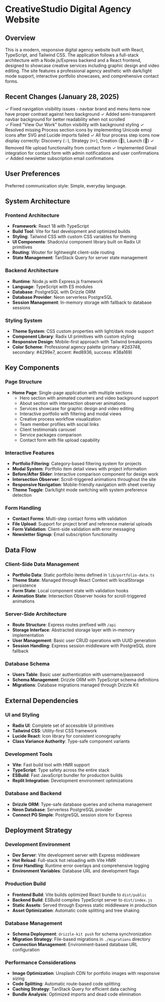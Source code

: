 # CreativeStudio Digital Agency Website

## Overview

This is a modern, responsive digital agency website built with React, TypeScript, and Tailwind CSS. The application follows a full-stack architecture with a Node.js/Express backend and a React frontend, designed to showcase creative services including graphic design and video editing. The site features a professional agency aesthetic with dark/light mode support, interactive portfolio showcases, and comprehensive contact forms.

## Recent Changes (January 28, 2025)

✓ Fixed navigation visibility issues - navbar brand and menu items now have proper contrast against hero background
✓ Added semi-transparent navbar background for better readability when not scrolled  
✓ Fixed "View Our Work" button visibility with background styling
✓ Resolved missing Process section icons by implementing Unicode emoji icons after SVG and Lucide imports failed
✓ All four process step icons now display correctly: Discovery (💡), Strategy (✏️), Creation (🎨), Launch (🚀)
✓ Removed file upload functionality from contact form
✓ Implemented Gmail integration for contact form with admin notifications and user confirmations
✓ Added newsletter subscription email confirmations

## User Preferences

Preferred communication style: Simple, everyday language.

## System Architecture

### Frontend Architecture
- **Framework**: React 18 with TypeScript
- **Build Tool**: Vite for fast development and optimized builds
- **Styling**: Tailwind CSS with custom CSS variables for theming
- **UI Components**: Shadcn/ui component library built on Radix UI primitives
- **Routing**: Wouter for lightweight client-side routing
- **State Management**: TanStack Query for server state management

### Backend Architecture
- **Runtime**: Node.js with Express.js framework
- **Language**: TypeScript with ES modules
- **Database**: PostgreSQL with Drizzle ORM
- **Database Provider**: Neon serverless PostgreSQL
- **Session Management**: In-memory storage with fallback to database sessions

### Styling System
- **Theme System**: CSS custom properties with light/dark mode support
- **Component Library**: Radix UI primitives with custom styling
- **Responsive Design**: Mobile-first approach with Tailwind breakpoints
- **Color Scheme**: Professional agency palette (primary: #2d3748, secondary: #4299e7, accent: #ed8936, success: #38a169)

## Key Components

### Page Structure
- **Home Page**: Single-page application with multiple sections
  - Hero section with animated counters and video background support
  - About section with intersection observer animations
  - Services showcase for graphic design and video editing
  - Interactive portfolio with filtering and modal views
  - Creative process workflow visualization
  - Team member profiles with social links
  - Client testimonials carousel
  - Service packages comparison
  - Contact form with file upload capability

### Interactive Features
- **Portfolio Filtering**: Category-based filtering system for projects
- **Modal System**: Portfolio item detail views with project information
- **Before/After Slider**: Interactive comparison component for design work
- **Intersection Observer**: Scroll-triggered animations throughout the site
- **Responsive Navigation**: Mobile-friendly navigation with sheet overlay
- **Theme Toggle**: Dark/light mode switching with system preference detection

### Form Handling
- **Contact Forms**: Multi-step contact forms with validation
- **File Upload**: Support for project brief and reference material uploads
- **Form Validation**: Client-side validation with error messaging
- **Newsletter Signup**: Email subscription functionality

## Data Flow

### Client-Side Data Management
- **Portfolio Data**: Static portfolio items defined in `lib/portfolio-data.ts`
- **Theme State**: Managed through React Context with localStorage persistence
- **Form State**: Local component state with validation hooks
- **Animation State**: Intersection Observer hooks for scroll-triggered animations

### Server-Side Architecture
- **Route Structure**: Express routes prefixed with `/api`
- **Storage Interface**: Abstracted storage layer with in-memory implementation
- **User Management**: Basic user CRUD operations with UUID generation
- **Session Handling**: Express session middleware with PostgreSQL store fallback

### Database Schema
- **Users Table**: Basic user authentication with username/password
- **Schema Management**: Drizzle ORM with TypeScript schema definitions
- **Migrations**: Database migrations managed through Drizzle Kit

## External Dependencies

### UI and Styling
- **Radix UI**: Complete set of accessible UI primitives
- **Tailwind CSS**: Utility-first CSS framework
- **Lucide React**: Icon library for consistent iconography
- **Class Variance Authority**: Type-safe component variants

### Development Tools
- **Vite**: Fast build tool with HMR support
- **TypeScript**: Type safety across the entire stack
- **ESBuild**: Fast JavaScript bundler for production builds
- **Replit Integration**: Development environment optimizations

### Database and Backend
- **Drizzle ORM**: Type-safe database queries and schema management
- **Neon Database**: Serverless PostgreSQL provider
- **Connect PG Simple**: PostgreSQL session store for Express

## Deployment Strategy

### Development Environment
- **Dev Server**: Vite development server with Express middleware
- **Hot Reload**: Full-stack hot reloading with Vite HMR
- **Error Handling**: Runtime error overlays and comprehensive logging
- **Environment Variables**: Database URL and development flags

### Production Build
- **Frontend Build**: Vite builds optimized React bundle to `dist/public`
- **Backend Build**: ESBuild compiles TypeScript server to `dist/index.js`
- **Static Assets**: Served through Express static middleware in production
- **Asset Optimization**: Automatic code splitting and tree shaking

### Database Management
- **Schema Deployment**: `drizzle-kit push` for schema synchronization
- **Migration Strategy**: File-based migrations in `./migrations` directory
- **Connection Management**: Environment-based database URL configuration

### Performance Considerations
- **Image Optimization**: Unsplash CDN for portfolio images with responsive sizing
- **Code Splitting**: Automatic route-based code splitting
- **Caching Strategy**: TanStack Query for efficient data caching
- **Bundle Analysis**: Optimized imports and dead code elimination